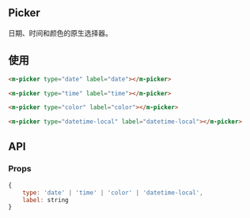## Picker

日期、时间和颜色的原生选择器。

## 使用

```html
<m-picker type="date" label="date"></m-picker>

<m-picker type="time" label="time"></m-picker>

<m-picker type="color" label="color"></m-picker>

<m-picker type="datetime-local" label="datetime-local"></m-picker>
```

## API

### Props

```jsx
{
	type: 'date' | 'time' | 'color' | 'datetime-local',
	label: string
}
```